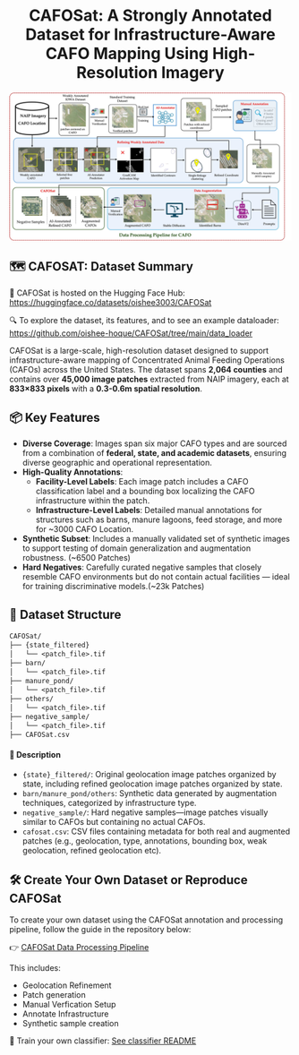 <h1 align="center">CAFOSat: A Strongly Annotated Dataset for Infrastructure-Aware CAFO Mapping Using High-Resolution Imagery</h1>

![CAFOSat Overview](figures/Cafo_Pipeline_1.jpg)


## 🗺️ CAFOSAT: Dataset Summary
🔗 CAFOSat is hosted on the Hugging Face Hub: https://huggingface.co/datasets/oishee3003/CAFOSat

🔍 To explore the dataset, its features, and to see an example dataloader: https://github.com/oishee-hoque/CAFOSat/tree/main/data_loader

CAFOSat is a large-scale, high-resolution dataset designed to support infrastructure-aware mapping of Concentrated Animal Feeding Operations (CAFOs) across the United States. The dataset spans **2,064 counties** and contains over **45,000 image patches** extracted from NAIP imagery, each at **833×833 pixels** with a **0.3-0.6m spatial resolution**.

## 📦 Key Features

- **Diverse Coverage**: Images span six major CAFO types and are sourced from a combination of **federal, state, and academic datasets**, ensuring diverse geographic and operational representation.
- **High-Quality Annotations**:
  - **Facility-Level Labels**: Each image patch includes a CAFO classification label and a bounding box localizing the CAFO infrastructure within the patch.
  - **Infrastructure-Level Labels**: Detailed manual annotations for structures such as barns, manure lagoons, feed storage, and more for ~3000 CAFO Location.
- **Synthetic Subset**: Includes a manually validated set of synthetic images to support testing of domain generalization and augmentation robustness. (~6500 Patches)
- **Hard Negatives**: Carefully curated negative samples that closely resemble CAFO environments but do not contain actual facilities — ideal for training discriminative models.(~23k Patches)


## 📁 Dataset Structure

```text
CAFOSat/
├── {state_filtered}
│   └── <patch_file>.tif
├── barn/
│   └── <patch_file>.tif
├── manure_pond/
│   └── <patch_file>.tif
├── others/
│   └── <patch_file>.tif
├── negative_sample/
│   └── <patch_file>.tif
├── CAFOSat.csv
```

#### 📝 Description

- `{state}_filtered/`: Original geolocation image patches organized by state, including refined geolocation image patches organized by state.
- `barn/manure_pond/others`: Synthetic data generated by augmentation techniques, categorized by infrastructure type.
- `negative_sample/`: Hard negative samples—image patches visually similar to CAFOs but containing no actual CAFOs.
- `cafosat.csv`: CSV files containing metadata for both real and augmented patches (e.g., geolocation, type, annotations, bounding box, weak geolocation, refined geolocation etc).


## 🛠️ Create Your Own Dataset or Reproduce CAFOSat

To create your own dataset using the CAFOSat annotation and processing pipeline, follow the guide in the repository below:

👉 [CAFOSat Data Processing Pipeline](https://github.com/oishee-hoque/CAFOSat/tree/main/data_prcosessing)

This includes:
- Geolocation Refinement
- Patch generation  
- Manual Verfication Setup  
- Annotate Infrastructure 
- Synthetic sample creation

🧠 Train your own classifier: [See classifier README](classifier/README.md)